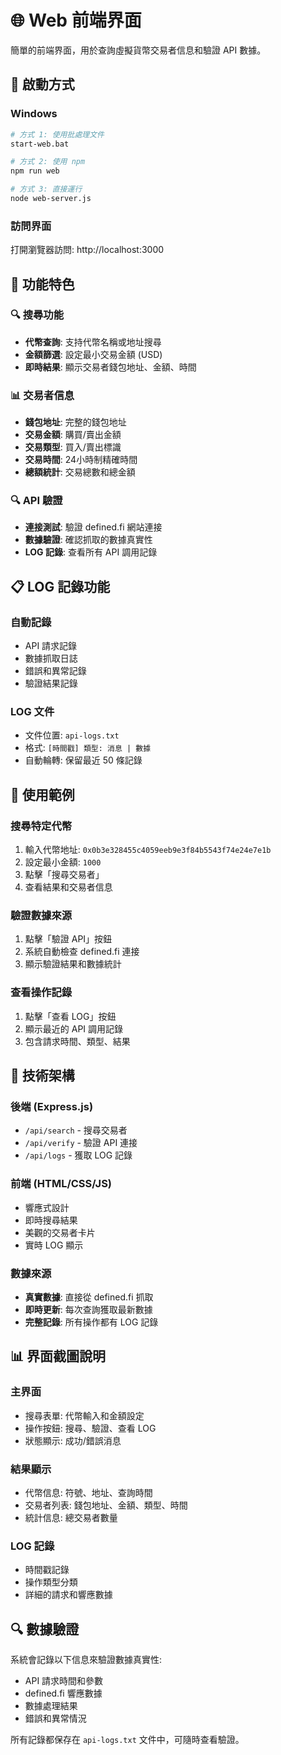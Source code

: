 # 🌐 Web 前端界面

簡單的前端界面，用於查詢虛擬貨幣交易者信息和驗證 API 數據。

## 🚀 啟動方式

### Windows
```bash
# 方式 1: 使用批處理文件
start-web.bat

# 方式 2: 使用 npm
npm run web

# 方式 3: 直接運行
node web-server.js
```

### 訪問界面
打開瀏覽器訪問: http://localhost:3000

## 📱 功能特色

### 🔍 搜尋功能
- **代幣查詢**: 支持代幣名稱或地址搜尋
- **金額篩選**: 設定最小交易金額 (USD)
- **即時結果**: 顯示交易者錢包地址、金額、時間

### 📊 交易者信息
- **錢包地址**: 完整的錢包地址
- **交易金額**: 購買/賣出金額
- **交易類型**: 買入/賣出標識
- **交易時間**: 24小時制精確時間
- **總額統計**: 交易總數和總金額

### 🔍 API 驗證
- **連接測試**: 驗證 defined.fi 網站連接
- **數據驗證**: 確認抓取的數據真實性
- **LOG 記錄**: 查看所有 API 調用記錄

## 📋 LOG 記錄功能

### 自動記錄
- API 請求記錄
- 數據抓取日誌
- 錯誤和異常記錄
- 驗證結果記錄

### LOG 文件
- 文件位置: `api-logs.txt`
- 格式: `[時間戳] 類型: 消息 | 數據`
- 自動輪轉: 保留最近 50 條記錄

## 🎯 使用範例

### 搜尋特定代幣
1. 輸入代幣地址: `0x0b3e328455c4059eeb9e3f84b5543f74e24e7e1b`
2. 設定最小金額: `1000`
3. 點擊「搜尋交易者」
4. 查看結果和交易者信息

### 驗證數據來源
1. 點擊「驗證 API」按鈕
2. 系統自動檢查 defined.fi 連接
3. 顯示驗證結果和數據統計

### 查看操作記錄
1. 點擊「查看 LOG」按鈕
2. 顯示最近的 API 調用記錄
3. 包含請求時間、類型、結果

## 🔧 技術架構

### 後端 (Express.js)
- `/api/search` - 搜尋交易者
- `/api/verify` - 驗證 API 連接
- `/api/logs` - 獲取 LOG 記錄

### 前端 (HTML/CSS/JS)
- 響應式設計
- 即時搜尋結果
- 美觀的交易者卡片
- 實時 LOG 顯示

### 數據來源
- **真實數據**: 直接從 defined.fi 抓取
- **即時更新**: 每次查詢獲取最新數據
- **完整記錄**: 所有操作都有 LOG 記錄

## 📊 界面截圖說明

### 主界面
- 搜尋表單: 代幣輸入和金額設定
- 操作按鈕: 搜尋、驗證、查看 LOG
- 狀態顯示: 成功/錯誤消息

### 結果顯示
- 代幣信息: 符號、地址、查詢時間
- 交易者列表: 錢包地址、金額、類型、時間
- 統計信息: 總交易者數量

### LOG 記錄
- 時間戳記錄
- 操作類型分類
- 詳細的請求和響應數據

## 🔍 數據驗證

系統會記錄以下信息來驗證數據真實性:
- API 請求時間和參數
- defined.fi 響應數據
- 數據處理結果
- 錯誤和異常情況

所有記錄都保存在 `api-logs.txt` 文件中，可隨時查看驗證。